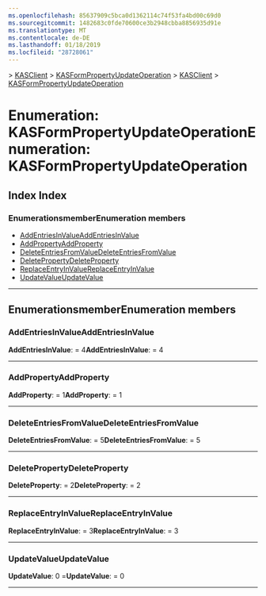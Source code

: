 ```yaml
---
ms.openlocfilehash: 85637909c5bca0d1362114c74f53fa4bd00c69d0
ms.sourcegitcommit: 1482683c0fde70600ce3b2948cbba8856935d91e
ms.translationtype: MT
ms.contentlocale: de-DE
ms.lasthandoff: 01/18/2019
ms.locfileid: "28728061"
---
```

<span data-ttu-id="9c474-101">[](../README.md) > [KASClient](../modules/kasclient.md) > [KASFormPropertyUpdateOperation](../enums/kasclient.kasformpropertyupdateoperation.md)</span><span class="sxs-lookup"><span data-stu-id="9c474-101">[](../README.md) > [KASClient](../modules/kasclient.md) > [KASFormPropertyUpdateOperation](../enums/kasclient.kasformpropertyupdateoperation.md)</span></span>

# <a name="enumeration-kasformpropertyupdateoperation"></a><span data-ttu-id="9c474-102">Enumeration: KASFormPropertyUpdateOperation</span><span class="sxs-lookup"><span data-stu-id="9c474-102">Enumeration: KASFormPropertyUpdateOperation</span></span>

## <a name="index"></a><span data-ttu-id="9c474-103">Index </span><span class="sxs-lookup"><span data-stu-id="9c474-103">Index</span></span>

### <a name="enumeration-members"></a><span data-ttu-id="9c474-104">Enumerationsmember</span><span class="sxs-lookup"><span data-stu-id="9c474-104">Enumeration members</span></span>

* [<span data-ttu-id="9c474-105">AddEntriesInValue</span><span class="sxs-lookup"><span data-stu-id="9c474-105">AddEntriesInValue</span></span>](kasclient.kasformpropertyupdateoperation.md#addentriesinvalue)
* [<span data-ttu-id="9c474-106">AddProperty</span><span class="sxs-lookup"><span data-stu-id="9c474-106">AddProperty</span></span>](kasclient.kasformpropertyupdateoperation.md#addproperty)
* [<span data-ttu-id="9c474-107">DeleteEntriesFromValue</span><span class="sxs-lookup"><span data-stu-id="9c474-107">DeleteEntriesFromValue</span></span>](kasclient.kasformpropertyupdateoperation.md#deleteentriesfromvalue)
* [<span data-ttu-id="9c474-108">DeleteProperty</span><span class="sxs-lookup"><span data-stu-id="9c474-108">DeleteProperty</span></span>](kasclient.kasformpropertyupdateoperation.md#deleteproperty)
* [<span data-ttu-id="9c474-109">ReplaceEntryInValue</span><span class="sxs-lookup"><span data-stu-id="9c474-109">ReplaceEntryInValue</span></span>](kasclient.kasformpropertyupdateoperation.md#replaceentryinvalue)
* [<span data-ttu-id="9c474-110">UpdateValue</span><span class="sxs-lookup"><span data-stu-id="9c474-110">UpdateValue</span></span>](kasclient.kasformpropertyupdateoperation.md#updatevalue)

---

## <a name="enumeration-members"></a><span data-ttu-id="9c474-111">Enumerationsmember</span><span class="sxs-lookup"><span data-stu-id="9c474-111">Enumeration members</span></span>

<a id="addentriesinvalue"></a>

###  <a name="addentriesinvalue"></a><span data-ttu-id="9c474-112">AddEntriesInValue</span><span class="sxs-lookup"><span data-stu-id="9c474-112">AddEntriesInValue</span></span>

<span data-ttu-id="9c474-113">**AddEntriesInValue**: = 4</span><span class="sxs-lookup"><span data-stu-id="9c474-113">**AddEntriesInValue**:  = 4</span></span>

___

<a id="addproperty"></a>

###  <a name="addproperty"></a><span data-ttu-id="9c474-114">AddProperty</span><span class="sxs-lookup"><span data-stu-id="9c474-114">AddProperty</span></span>

<span data-ttu-id="9c474-115">**AddProperty**: = 1</span><span class="sxs-lookup"><span data-stu-id="9c474-115">**AddProperty**:  = 1</span></span>

___

<a id="deleteentriesfromvalue"></a>

###  <a name="deleteentriesfromvalue"></a><span data-ttu-id="9c474-116">DeleteEntriesFromValue</span><span class="sxs-lookup"><span data-stu-id="9c474-116">DeleteEntriesFromValue</span></span>

<span data-ttu-id="9c474-117">**DeleteEntriesFromValue**: = 5</span><span class="sxs-lookup"><span data-stu-id="9c474-117">**DeleteEntriesFromValue**:  = 5</span></span>

___

<a id="deleteproperty"></a>

###  <a name="deleteproperty"></a><span data-ttu-id="9c474-118">DeleteProperty</span><span class="sxs-lookup"><span data-stu-id="9c474-118">DeleteProperty</span></span>

<span data-ttu-id="9c474-119">**DeleteProperty**: = 2</span><span class="sxs-lookup"><span data-stu-id="9c474-119">**DeleteProperty**:  = 2</span></span>

___

<a id="replaceentryinvalue"></a>

###  <a name="replaceentryinvalue"></a><span data-ttu-id="9c474-120">ReplaceEntryInValue</span><span class="sxs-lookup"><span data-stu-id="9c474-120">ReplaceEntryInValue</span></span>

<span data-ttu-id="9c474-121">**ReplaceEntryInValue**: = 3</span><span class="sxs-lookup"><span data-stu-id="9c474-121">**ReplaceEntryInValue**:  = 3</span></span>

___

<a id="updatevalue"></a>

###  <a name="updatevalue"></a><span data-ttu-id="9c474-122">UpdateValue</span><span class="sxs-lookup"><span data-stu-id="9c474-122">UpdateValue</span></span>

<span data-ttu-id="9c474-123">**UpdateValue**: 0 =</span><span class="sxs-lookup"><span data-stu-id="9c474-123">**UpdateValue**:  = 0</span></span>

___

